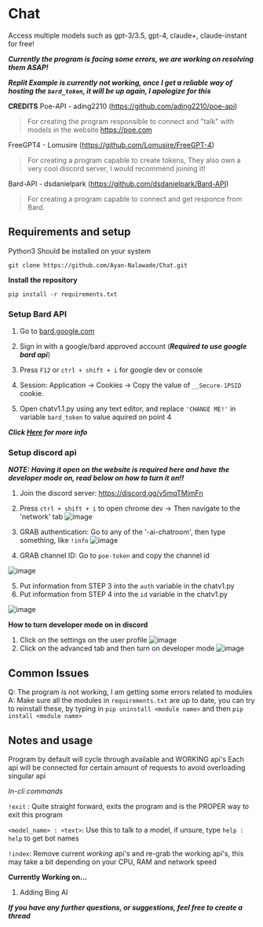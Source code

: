 # Chat
Access multiple models such as gpt-3/3.5, gpt-4, claude+, claude-instant for free!

***Currently the program is facing some errors, we are working on resolving them ASAP!***

***Replit Example is currently not working, once I get a reliable way of hosting the `bard_token`, it will be up again, I apologize for this***

**CREDITS**
Poe-API  - ading2210 (https://github.com/ading2210/poe-api)  

> For creating the program responsible to connect and "talk" with models in the website https://poe.com

FreeGPT4 - Lomusire (https://github.com/Lomusire/FreeGPT-4)

> For creating a program capable to create tokens, They also own a very cool discord server, I would recommend joining it!

Bard-API - dsdanielpark (https://github.com/dsdanielpark/Bard-API)

> For creating a program capable to connect and get responce from Bard.


## Requirements and setup

Python3 Should be installed on your system

```
git clone https://github.com/Ayan-Nalawade/Chat.git
```
**Install the repository**
```
pip install -r requirements.txt
```

### Setup Bard API

1. Go to [bard.google.com](https://bard.google.com/)

2. Sign in with a google/bard approved account (***Required to use google bard api***)

3. Press `F12` or `ctrl + shift + i` for google dev or console

4. Session: Application → Cookies → Copy the value of `__Secure-1PSID` cookie.

5. Open chatv1.1.py using any text editor, and replace `'CHANGE ME!'` in variable `bard_token` to value aquired on point 4 

***Click [Here](https://github.com/dsdanielpark/Bard-API) for more info***

### Setup discord api

***NOTE: Having it open on the website is required here and have the developer mode on, read below on how to turn it on!!***

1. Join the discord server: https://discord.gg/v5mqTMjmFn

3. Press `ctrl + shift + i` to open chrome dev -> Then navigate to the 'network' tab
![image](https://github.com/Ayan-Nalawade/Chat/assets/108238535/70cfdb6b-b052-4f21-a9bb-e8a0384bf433)

3. GRAB authentication: Go to any of the '-ai-chatroom', then type something, like `!info`
![image](https://github.com/Ayan-Nalawade/Chat/assets/108238535/441e3306-fa8b-42b3-9dde-dda0566585b5)

4. GRAB channel ID: Go to `poe-token` and copy the channel id

![image](https://github.com/Ayan-Nalawade/Chat/assets/108238535/71fee924-d88b-4921-b734-8be15aac9df5)

5. Put information from STEP 3 into the `auth` variable in the chatv1.py
6. Put information from STEP 4 into the `id` variable in the chatv1.py

![image](https://github.com/Ayan-Nalawade/Chat/assets/108238535/5743ee5d-97f1-4f64-99a0-a91a36fd0e3b)

**How to turn developer mode on in discord**

1. Click on the settings on the user profile
![image](https://github.com/Ayan-Nalawade/Chat/assets/108238535/974a3245-da57-449e-838a-e16c9a69cb17)
2. Click on the advanced tab and then turn on developer mode
![image](https://github.com/Ayan-Nalawade/Chat/assets/108238535/bbf6c731-b6af-4faa-b5bd-d48cc5a7f3bc)

## Common Issues
Q: The program is not working, I am getting some errors related to modules
A: Make sure all the modules in `requirements.txt` are up to date, you can try to reinstall these, by typing in ``` pip uninstall <module name> ``` and then ``` pip install <module name> ```

## Notes and usage

Program by default will cycle through available and WORKING api's
Each api will be connected for certain amount of requests to avoid overloading singular api

*In-cli commands*

`!exit` : Quite straight forward, exits the program and is the PROPER way to exit this program

`<model_name> : <text>`: Use this to talk to a model, if unsure, type `help : help` to get bot names

`!index`: Remove current *working* api's and re-grab the working api's, this may take a bit depending on your CPU, RAM and network speed

**Currently Working on...**
1. Adding Bing AI

***If you have any further questions, or suggestions, feel free to create a thread*** 
